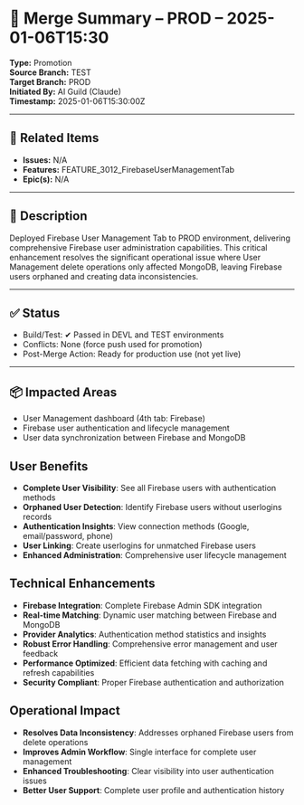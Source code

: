 # 🔄 Merge Summary – PROD – 2025-01-06T15:30

**Type:** Promotion  
**Source Branch:** TEST  
**Target Branch:** PROD  
**Initiated By:** AI Guild (Claude)  
**Timestamp:** 2025-01-06T15:30:00Z

---

## 📌 Related Items

- **Issues:** N/A
- **Features:** FEATURE_3012_FirebaseUserManagementTab
- **Epic(s):** N/A

---

## 📝 Description

Deployed Firebase User Management Tab to PROD environment, delivering comprehensive Firebase user administration capabilities. This critical enhancement resolves the significant operational issue where User Management delete operations only affected MongoDB, leaving Firebase users orphaned and creating data inconsistencies.

---

## ✅ Status

- Build/Test: ✔ Passed in DEVL and TEST environments  
- Conflicts: None (force push used for promotion)  
- Post-Merge Action: Ready for production use (not yet live)

---

## 📦 Impacted Areas

- User Management dashboard (4th tab: Firebase)
- Firebase user authentication and lifecycle management
- User data synchronization between Firebase and MongoDB

## User Benefits
- **Complete User Visibility**: See all Firebase users with authentication methods
- **Orphaned User Detection**: Identify Firebase users without userlogins records
- **Authentication Insights**: View connection methods (Google, email/password, phone)
- **User Linking**: Create userlogins for unmatched Firebase users
- **Enhanced Administration**: Comprehensive user lifecycle management

## Technical Enhancements
- **Firebase Integration**: Complete Firebase Admin SDK integration
- **Real-time Matching**: Dynamic user matching between Firebase and MongoDB
- **Provider Analytics**: Authentication method statistics and insights
- **Robust Error Handling**: Comprehensive error management and user feedback
- **Performance Optimized**: Efficient data fetching with caching and refresh capabilities
- **Security Compliant**: Proper Firebase authentication and authorization

## Operational Impact
- **Resolves Data Inconsistency**: Addresses orphaned Firebase users from delete operations
- **Improves Admin Workflow**: Single interface for complete user management
- **Enhanced Troubleshooting**: Clear visibility into user authentication issues
- **Better User Support**: Complete user profile and authentication history